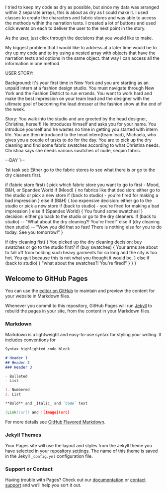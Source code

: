 I tried to keep my code as dry as possible, but since my data was arranged within 2 separate arrays, this is about as dry as I  could make it. I used classes to create the characters and fabric stores and was able to access the methods within the narration texts. I created a lot of buttons and used click events on each to deliver the user to the next point in the story.

As the user, just click through the decisions that you would like to make.

My biggest problem that I would like to address at a later time would be to dry up my code and to try using a nested array with objects that have the narration texts and options in the same object. that way I can access all the information in one method.

USER STORY:

Background: it's your first time in New York and you are starting as an unpaid
intern at a fashion design studio. You must navigate through New York and the
Fashion District to run errands. You want to work hard and make the best
impression on your team lead and the designer with the ultimate goal of becoming
the lead dresser at the fashion show at the end of the week.

Story:
You walk into the studio and are greeted by the head designer, Christina, herself! He
introduces himself and asks you for your name. You introduce yourself and he
wastes no time in getting you started with intern life. You are then introduced
to the head intern(team lead), Michaela, who gives you a couple of tasks to do
for the day. You are to pick up the dry cleaning and find some fabric swatches
according to what Christina needs. Christina says she needs various swatches of nude, sequin fabric.

--DAY 1--

1st task set:
Either go to the fabric stores to see what there is or go to the dry cleaners first.

if (fabric store first) {
  pick which fabric store you want to go to first - Mood, B&H, or Spandex World
  if (Mood) {
    no fabrics like that
    decision: either go to the studio or pick a new store
      if (back to studio) - you're fired for making a bad impression
  } else if (B&H) {
    too expensive
    decision: either go to the studio or pick a new store
      if (back to studio) - you're fired for making a bad impression
  } else if (Spandex World) {
    You found some swatches!
  }
  decision: either go back to the studio or go to the dry cleaners.
  if (back to studio) -- "What about the dry cleaning?! You're fired!"
  else if (dry cleaning then studio) -- "Wow you did that so fast! There is
  nothing else for you to do today. See you tomorrow!"
}

if (dry cleaning fist) {
  You picked up the dry cleaning
  decision: buy swatches or go to the studio first?
  if (buy swatches) {
   Your arms are about to fall off from holding such heavy garments for so long
   and the city is too hot. You quit because this is not what you thought it would be.
  } else if (back to studio) {
  "what about the swatches?! You're fired!"
  }
  }
}

## Welcome to GitHub Pages

You can use the [editor on GitHub](https://github.com/kimmyparkw/made-in-manhattan/edit/master/README.md) to maintain and preview the content for your website in Markdown files.

Whenever you commit to this repository, GitHub Pages will run [Jekyll](https://jekyllrb.com/) to rebuild the pages in your site, from the content in your Markdown files.

### Markdown

Markdown is a lightweight and easy-to-use syntax for styling your writing. It includes conventions for

```markdown
Syntax highlighted code block

# Header 1
## Header 2
### Header 3

- Bulleted
- List

1. Numbered
2. List

**Bold** and _Italic_ and `Code` text

[Link](url) and ![Image](src)
```

For more details see [GitHub Flavored Markdown](https://guides.github.com/features/mastering-markdown/).

### Jekyll Themes

Your Pages site will use the layout and styles from the Jekyll theme you have selected in your [repository settings](https://github.com/kimmyparkw/made-in-manhattan/settings). The name of this theme is saved in the Jekyll `_config.yml` configuration file.

### Support or Contact

Having trouble with Pages? Check out our [documentation](https://help.github.com/categories/github-pages-basics/) or [contact support](https://github.com/contact) and we’ll help you sort it out.
